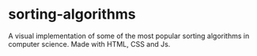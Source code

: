 # sorting-algorithms
A visual implementation of some of the most popular sorting algorithms in computer science. Made with HTML, CSS and Js. 
